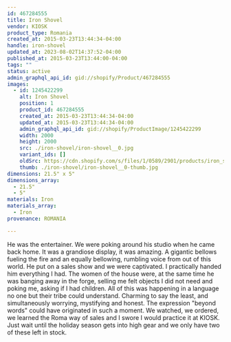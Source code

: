 ```yaml
---
id: 467284555
title: Iron Shovel
vendor: KIOSK
product_type: Romania
created_at: 2015-03-23T13:44:34-04:00
handle: iron-shovel
updated_at: 2023-08-02T14:37:52-04:00
published_at: 2015-03-23T13:44:00-04:00
tags: ""
status: active
admin_graphql_api_id: gid://shopify/Product/467284555
images:
  - id: 1245422299
    alt: Iron Shovel
    position: 1
    product_id: 467284555
    created_at: 2015-03-23T13:44:34-04:00
    updated_at: 2015-03-23T13:44:34-04:00
    admin_graphql_api_id: gid://shopify/ProductImage/1245422299
    width: 2000
    height: 2000
    src: ./iron-shovel/iron-shovel__0.jpg
    variant_ids: []
    oldSrc: https://cdn.shopify.com/s/files/1/0589/2901/products/iron_shovel.jpeg?v=1427132674
    thumb: ./iron-shovel/iron-shovel__0-thumb.jpg
dimensions: 21.5" x 5"
dimensions_array:
  - 21.5"
  - 5"
materials: Iron
materials_array:
  - Iron
provenance: ROMANIA

---
```


He was the entertainer. We were poking around his studio when he came back home. It was a grandiose display, it was amazing. A gigantic bellows fueling the fire and an equally bellowing, rumbling voice from out of this world. He put on a sales show and we were captivated. I practically handed him everything I had. The women of the house were, at the same time he was banging away in the forge, selling me felt objects I did not need and poking me, asking if I had children. All of this was happening in a language no one but their tribe could understand. Charming to say the least, and simultaneously worrying, mystifying and honest. The expression "beyond words" could have originated in such a moment. We watched, we ordered, we learned the Roma way of sales and I swore I would practice it at KIOSK. Just wait until the holiday season gets into high gear and we only have two of these left in stock.